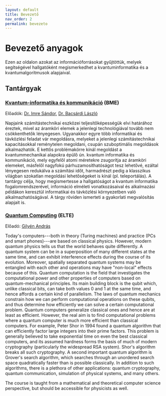 ```yaml
---
layout: default
title: Bevezető
nav_order: 2
permalink: bevezeto
---
```


# Bevezető anyagok

Ezen az oldalon azokat az információforrásokat gyűjtöttük, melyek segítségével hallgatóként megismerkedhet a kvantuminformatika és a kvantumalgoritmusok alapjaival.

## Tantárgyak

### [Kvantum-informatika és kommunikáció](https://portal.vik.bme.hu/kepzes/targyak/VIHIMA14/) (BME)

Előadók: [Dr. Imre Sándor](http://www.mcl.hu/~imre/), [Dr. Bacsárdi László](http://www.hit.bme.hu/~bacsardi/)

Napjaink számítástechnikai eszközei teljesítőképességük elvi határához éreztek, mivel az áramköri elemek a jelenlegi technológiával tovább nem csökkenthetők lényegesen. Ugyanakkor egyre több informatikai és távközlési feladat vár megoldásra, melyeket a jelenlegi számítástechnikai kapacitásokkal reménytelen megoldani, csupán szuboptimális megoldások alkalmazhatók. E kettős problémakörre kínál megoldást a kvantummechanikai alapokra épülő ún. kvantum informatika és kommunikáció, mely egyfelől atomi méretekre zsugorítja az áramköri elemeket, másfelől nagyfokú párhuzamosíthatóságot tesz lehetővé, ezáltal lényegesen redukálva a számítási időt, harmadrészt pedig a klasszikus világban szokatlan megoldási lehetőségeket is kínál (pl. teleportálás). A tantárgy célja, hogy megismertesse a hallgatóságot a kvantum informatika fogalomrendszerével, információ elméleti vonatkozásaival és alkalmazási példákon keresztül informatikai és távközlési környezetben való alkalmazhatóságával. A tárgy röviden ismerteti a gyakorlati megvalósítás alapjait is.

### [Quantum Computing](http://gilyen.hu/teaching/QC_2021.html) (ELTE)

Előadó: [Gilyén András](http://gilyen.hu/index.html)

Today's computers---both in theory (Turing machines) and practice (PCs and smart phones)---are based on classical physics. However, modern quantum physics tells us that the world behaves quite differently. A quantum system can be in a superposition of many different states at the same time, and can exhibit interference effects during the course of its evolution. Moreover, spatially separated quantum systems may be entangled with each other and operations may have "non-local" effects because of this. Quantum computation is the field that investigates the computational power and other properties of computers based on quantum-mechanical principles. Its main building block is the qubit which, unlike classical bits, can take both values 0 and 1 at the same time, and hence affords a certain kind of parallelism. The laws of quantum mechanics constrain how we can perform computational operations on these qubits, and thus determine how efficiently we can solve a certain computational problem. Quantum computers generalize classical ones and hence are at least as efficient. However, the real aim is to find computational problems where a quantum computer is much more efficient than classical computers. For example, Peter Shor in 1994 found a quantum algorithm that can efficiently factor large integers into their prime factors. This problem is generally believed to take exponential time on even the best classical computers, and its assumed hardness forms the basis of much of modern cryptography (particularly the widespread RSA system). Shor's algorithm breaks all such cryptography. A second important quantum algorithm is Grover's search algorithm, which searches through an unordered search space quadratically faster than is possible classically. In addition to such algorithms, there is a plethora of other applications: quantum cryptography, quantum communication, simulation of physical systems, and many others.

The course is taught from a mathematical and theoretical computer science perspective, but should be accessible for physicists as well.
